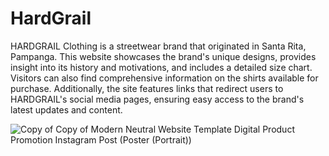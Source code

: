 # HardGrail

HARDGRAIL Clothing is a streetwear brand that originated in Santa Rita, Pampanga. 
This website showcases the brand's unique designs, provides insight into its history and motivations, and includes a detailed size chart. 
Visitors can also find comprehensive information on the shirts available for purchase. Additionally, the site features links that redirect users to HARDGRAIL's social media pages, 
ensuring easy access to the brand's latest updates and content.

![Copy of Copy of Modern Neutral Website Template Digital Product Promotion Instagram Post (Poster (Portrait))](https://github.com/user-attachments/assets/2f56e9d5-0f8a-42a3-812f-e1c32ce2a4b4)
